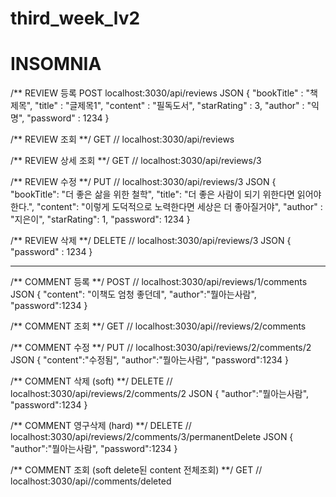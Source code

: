 # third_week_lv2

# INSOMNIA

/** REVIEW 등록 
POST localhost:3030/api/reviews
JSON
{
	"bookTitle" : "책제목",
	"title" : "글제목1",
	"content" : "필독도서",
	"starRating" : 3,
	"author" : "익명",
	"password" : 1234
}

/** REVIEW 조회 **/
GET // localhost:3030/api/reviews

/** REVIEW 상세 조회 **/
GET // localhost:3030/api/reviews/3

/** REVIEW 수정 **/
PUT // localhost:3030/api/reviews/3
JSON
{
  "bookTitle": "더 좋은 삶을 위한 철학",
  "title": "더 좋은 사람이 되기 위한다면 읽어야한다.",
  "content": "이렇게 도덕적으로 노력한다면 세상은 더 좋아질거야",
	"author" : "지은이",
  "starRating": 1,
  "password": 1234
}

/** REVIEW 삭제 **/
DELETE // localhost:3030/api/reviews/3
JSON
{
	"password" : 1234
}


-----------------------------------
/** COMMENT 등록 **/
POST // localhost:3030/api/reviews/1/comments
JSON
{
  "content": "이책도 엄청 좋던데",
  "author":"뭘아는사람",
  "password":1234
}

/** COMMENT 조회 **/
GET // localhost:3030/api//reviews/2/comments

/** COMMENT 수정 **/
PUT // localhost:3030/api/reviews/2/comments/2
JSON
{
  "content":"수정됨",
  "author":"뭘아는사람",
  "password":1234
}

/** COMMENT 삭제 (soft) **/
DELETE // localhost:3030/api/reviews/2/comments/2
JSON
{
  "author":"뭘아는사람",
  "password":1234
}

/** COMMENT 영구삭제 (hard) **/
DELETE // localhost:3030/api/reviews/2/comments/3/permanentDelete
JSON
{
  "author":"뭘아는사람",
  "password":1234
}

/** COMMENT 조회 (soft delete된 content 전체조회) **/
GET // localhost:3030/api//comments/deleted
